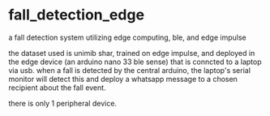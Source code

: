 # fall_detection_edge
a fall detection system utilizing edge computing, ble, and edge impulse

the dataset used is unimib shar, trained on edge impulse, and deployed in the edge device (an arduino nano 33 ble sense) that is conncted to a laptop via usb.
when a fall is detected by the central arduino, the laptop's serial monitor will detect this and deploy a whatsapp message to a chosen recipient about the fall event.

there is only 1 peripheral device.
